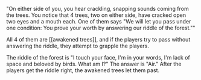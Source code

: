"On either side of you, you hear crackling, snapping sounds coming from the trees. You notice that 4 trees, two on either side, have cracked open two eyes and a mouth each. One of them says "We will let you pass under one condition: You prove your worth by answering our riddle of the forest.""

All 4 of them are [[awakened trees]], and if the players try to pass without answering the riddle, they attempt to grapple the players.

The riddle of the forest is "I touch your face, I'm in your words, I'm lack of space and beloved by birds. What am I?"
The answer is "Air." After the players get the riddle right, the awakened trees let them past.